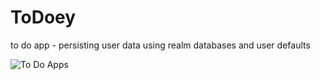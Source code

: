 # ToDoey

to do app - persisting user data using realm databases and user defaults 


![To Do Apps](https://user-images.githubusercontent.com/46874509/62088922-40cc0980-b267-11e9-80c7-0539dc447d81.gif)

